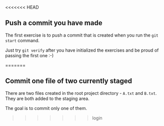 <<<<<<< HEAD
## Push a commit you have made

The first exercise is to push a commit that is created when you run the `git start` command.

Just try `git verify` after you have initialized the exercises and be proud of passing the first one :-)

=======
## Commit one file of two currently staged
There are two files created in the root project directory - `A.txt` and `B.txt`. They are both added to the staging 
area.

The goal is to commit only one of them.
>>>>>>> login
